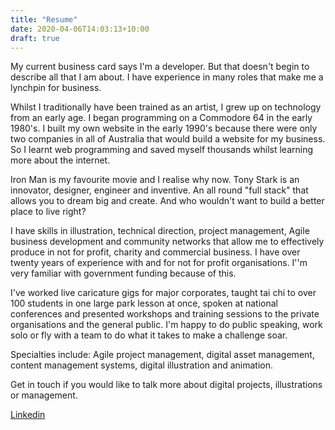 ```yaml
---
title: "Resume"
date: 2020-04-06T14:03:13+10:00
draft: true
---
```


My current business card says I'm a developer. But that doesn't begin to describe all that I am about. I have experience in many roles that make me a lynchpin for business. 

Whilst I traditionally have been trained as an artist, I grew up on technology from an early age. I began programming on a Commodore 64 in the early 1980's. I built my own website in the early 1990's because there were only two companies in all of Australia that would build a website for my business. So I learnt web programming and saved myself thousands whilst learning more about the internet.

Iron Man is my favourite movie and I realise why now. Tony Stark is an innovator, designer, engineer and inventive. An all round "full stack" that allows you to dream big and create. And who wouldn't want to build a better place to live right? 

I have skills in illustration, technical direction, project management, Agile business development and community networks that allow me to effectively produce in not for profit, charity and commercial business. I have over twenty years of experience with and for not for profit organisations. I''m very familiar with government funding because of this.

I've worked live caricature gigs for major corporates, taught tai chi to over 100 students in one large park lesson at once, spoken at national conferences and presented workshops and training sessions to the private organisations and the general public. I'm happy to do public speaking, work solo or fly with a team to do what it takes to make a challenge soar.

Specialties include: Agile project management, digital asset management, content management systems, digital illustration and animation.

Get in touch if you would like to talk more about digital projects, illustrations or management. 

[Linkedin](https://www.linkedin.com/in/leesheppard/)